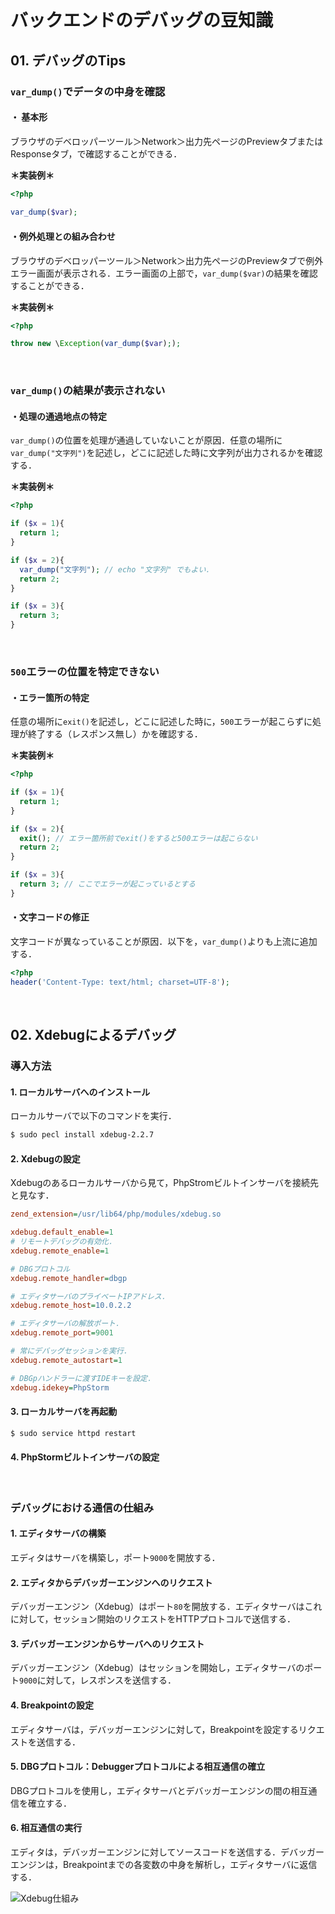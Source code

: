 # バックエンドのデバッグの豆知識

## 01. デバッグのTips

### ```var_dump()```でデータの中身を確認

#### ・ 基本形

ブラウザのデベロッパーツール＞Network＞出力先ページのPreviewタブまたはResponseタブ，で確認することができる．

**＊実装例＊**

```php
<?php
  
var_dump($var);
```

#### ・例外処理との組み合わせ

ブラウザのデベロッパーツール＞Network＞出力先ページのPreviewタブで例外エラー画面が表示される．エラー画面の上部で，```var_dump($var)```の結果を確認することができる．

**＊実装例＊**

```php
<?php

throw new \Exception(var_dump($var););
```

<br>

### ```var_dump()```の結果が表示されない

#### ・処理の通過地点の特定

```var_dump()```の位置を処理が通過していないことが原因．任意の場所に```var_dump("文字列")```を記述し，どこに記述した時に文字列が出力されるかを確認する．

**＊実装例＊**

```php
<?php

if ($x = 1){
  return 1;
}

if ($x = 2){
  var_dump("文字列"); // echo "文字列" でもよい．
  return 2;
}

if ($x = 3){
  return 3;
}
```

<br>

### ```500```エラーの位置を特定できない

#### ・エラー箇所の特定

任意の場所に```exit()```を記述し，どこに記述した時に，```500```エラーが起こらずに処理が終了する（レスポンス無し）かを確認する．

**＊実装例＊**

```php
<?php

if ($x = 1){
  return 1;
}

if ($x = 2){
  exit(); // エラー箇所前でexit()をすると500エラーは起こらない
  return 2;
}

if ($x = 3){
  return 3; // ここでエラーが起こっているとする
}
```

#### ・文字コードの修正

文字コードが異なっていることが原因．以下を，```var_dump()```よりも上流に追加する．

```PHP
<?php
header('Content-Type: text/html; charset=UTF-8');
```

<br>

## 02. Xdebugによるデバッグ

### 導入方法

#### 1. ローカルサーバへのインストール

ローカルサーバで以下のコマンドを実行．

```bash
$ sudo pecl install xdebug-2.2.7
```

#### 2. Xdebugの設定

Xdebugのあるローカルサーバから見て，PhpStromビルトインサーバを接続先と見なす．

```ini
zend_extension=/usr/lib64/php/modules/xdebug.so

xdebug.default_enable=1
# リモートデバッグの有効化．
xdebug.remote_enable=1

# DBGプロトコル
xdebug.remote_handler=dbgp

# エディタサーバのプライベートIPアドレス．
xdebug.remote_host=10.0.2.2

# エディタサーバの解放ポート．
xdebug.remote_port=9001

# 常にデバッグセッションを実行．
xdebug.remote_autostart=1

# DBGpハンドラーに渡すIDEキーを設定．
xdebug.idekey=PhpStorm
```

#### 3. ローカルサーバを再起動

```bash
$ sudo service httpd restart
```

#### 4. PhpStormビルトインサーバの設定

<br>

### デバッグにおける通信の仕組み

#### 1. エディタサーバの構築

エディタはサーバを構築し，ポート```9000```を開放する．

#### 2. エディタからデバッガーエンジンへのリクエスト

デバッガーエンジン（Xdebug）はポート```80```を開放する．エディタサーバはこれに対して，セッション開始のリクエストをHTTPプロトコルで送信する．

#### 3. デバッガーエンジンからサーバへのリクエスト

デバッガーエンジン（Xdebug）はセッションを開始し，エディタサーバのポート```9000```に対して，レスポンスを送信する．

#### 4. Breakpointの設定

エディタサーバは，デバッガーエンジンに対して，Breakpointを設定するリクエストを送信する．

#### 5. DBGプロトコル：Debuggerプロトコルによる相互通信の確立

DBGプロトコルを使用し，エディタサーバとデバッガーエンジンの間の相互通信を確立する．

#### 6. 相互通信の実行

エディタは，デバッガーエンジンに対してソースコードを送信する．デバッガーエンジンは，Breakpointまでの各変数の中身を解析し，エディタサーバに返信する．

![Xdebug仕組み](https://raw.githubusercontent.com/Hiroki-IT/tech-notebook/master/images/Xdebug仕組み.png)

